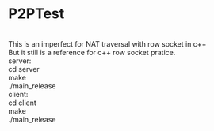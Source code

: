 # P2PTest
<br>
This is an imperfect for NAT traversal with row socket in c++
<br>
But it still is a reference for c++ row socket pratice.
<br/>
server:
<br/>
cd server
<br/>
make
<br/>
./main_release
<br/>
client:
<br/>
cd client
<br/>
make
<br/>
./main_release&nbsp<IP>&nbsp<PORT>&nbsp<Mode:A or P>
<br/>

